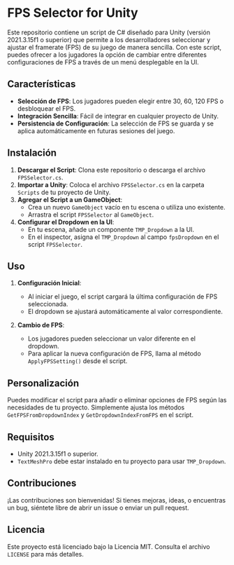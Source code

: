 # FPS Selector for Unity

Este repositorio contiene un script de C# diseñado para Unity (versión 2021.3.15f1 o superior) que permite a los desarrolladores seleccionar y ajustar el framerate (FPS) de su juego de manera sencilla. Con este script, puedes ofrecer a los jugadores la opción de cambiar entre diferentes configuraciones de FPS a través de un menú desplegable en la UI.

## Características
- **Selección de FPS**: Los jugadores pueden elegir entre 30, 60, 120 FPS o desbloquear el FPS.
- **Integración Sencilla**: Fácil de integrar en cualquier proyecto de Unity.
- **Persistencia de Configuración**: La selección de FPS se guarda y se aplica automáticamente en futuras sesiones del juego.

## Instalación

1. **Descargar el Script**: Clona este repositorio o descarga el archivo `FPSSelector.cs`.
2. **Importar a Unity**: Coloca el archivo `FPSSelector.cs` en la carpeta `Scripts` de tu proyecto de Unity.
3. **Agregar el Script a un GameObject**:
   - Crea un nuevo `GameObject` vacío en tu escena o utiliza uno existente.
   - Arrastra el script `FPSSelector` al `GameObject`.
4. **Configurar el Dropdown en la UI**:
   - En tu escena, añade un componente `TMP_Dropdown` a la UI.
   - En el inspector, asigna el `TMP_Dropdown` al campo `fpsDropdown` en el script `FPSSelector`.

## Uso

1. **Configuración Inicial**:
   - Al iniciar el juego, el script cargará la última configuración de FPS seleccionada.
   - El dropdown se ajustará automáticamente al valor correspondiente.

2. **Cambio de FPS**:
   - Los jugadores pueden seleccionar un valor diferente en el dropdown.
   - Para aplicar la nueva configuración de FPS, llama al método `ApplyFPSSetting()` desde el script.

## Personalización

Puedes modificar el script para añadir o eliminar opciones de FPS según las necesidades de tu proyecto. Simplemente ajusta los métodos `GetFPSFromDropdownIndex` y `GetDropdownIndexFromFPS` en el script.

## Requisitos

- Unity 2021.3.15f1 o superior.
- `TextMeshPro` debe estar instalado en tu proyecto para usar `TMP_Dropdown`.

## Contribuciones

¡Las contribuciones son bienvenidas! Si tienes mejoras, ideas, o encuentras un bug, siéntete libre de abrir un issue o enviar un pull request.

## Licencia

Este proyecto está licenciado bajo la Licencia MIT. Consulta el archivo `LICENSE` para más detalles.
